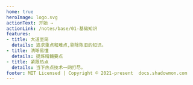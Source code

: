 ```yaml
---
home: true
heroImage: logo.svg
actionText: 开始 →
actionLink: /notes/base/01-基础知识
features:
- title: 大道至简
  details: 追求重点和难点,剔除陈旧的知识。
- title: 清晰易懂
  details: 提炼精髓要点
- title: 紧跟热点
  details: 当下热点技术一网打尽。
footer: MIT Licensed | Copyright © 2021-present  docs.shadowmon.com
---
```

